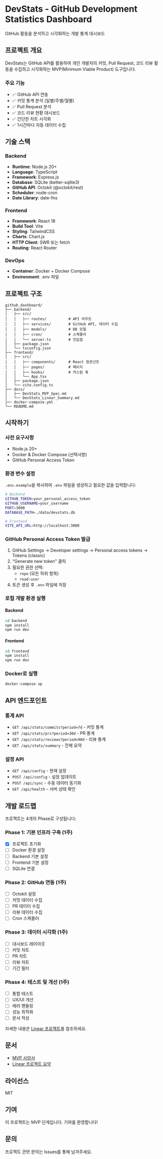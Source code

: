 # DevStats - GitHub Development Statistics Dashboard

GitHub 활동을 분석하고 시각화하는 개발 통계 대시보드

## 프로젝트 개요

DevStats는 GitHub API를 활용하여 개인 개발자의 커밋, Pull Request, 코드 리뷰 활동을 수집하고 시각화하는 MVP(Minimum Viable Product) 도구입니다.

### 주요 기능

- ✅ GitHub API 연동
- ✅ 커밋 통계 분석 (일별/주별/월별)
- ✅ Pull Request 분석
- ✅ 코드 리뷰 현황 대시보드
- ✅ 간단한 차트 시각화
- ✅ 1시간마다 자동 데이터 수집

## 기술 스택

### Backend
- **Runtime**: Node.js 20+
- **Language**: TypeScript
- **Framework**: Express.js
- **Database**: SQLite (better-sqlite3)
- **GitHub API**: Octokit (@octokit/rest)
- **Scheduler**: node-cron
- **Date Library**: date-fns

### Frontend
- **Framework**: React 18
- **Build Tool**: Vite
- **Styling**: TailwindCSS
- **Charts**: Chart.js
- **HTTP Client**: SWR 또는 fetch
- **Routing**: React Router

### DevOps
- **Container**: Docker + Docker Compose
- **Environment**: .env 파일

## 프로젝트 구조

```
github_dashboard/
├── backend/
│   ├── src/
│   │   ├── routes/          # API 라우트
│   │   ├── services/        # GitHub API, 데이터 수집
│   │   ├── models/          # DB 모델
│   │   ├── cron/            # 스케줄러
│   │   └── server.ts        # 진입점
│   ├── package.json
│   └── tsconfig.json
├── frontend/
│   ├── src/
│   │   ├── components/      # React 컴포넌트
│   │   ├── pages/           # 페이지
│   │   ├── hooks/           # 커스텀 훅
│   │   └── App.tsx
│   ├── package.json
│   └── vite.config.ts
├── docs/
│   ├── DevStats_MVP_Spec.md
│   └── DevStats_Linear_Summary.md
├── docker-compose.yml
└── README.md
```

## 시작하기

### 사전 요구사항

- Node.js 20+
- Docker & Docker Compose (선택사항)
- GitHub Personal Access Token

### 환경 변수 설정

`.env.example`을 복사하여 `.env` 파일을 생성하고 필요한 값을 입력합니다:

```bash
# Backend
GITHUB_TOKEN=your_personal_access_token
GITHUB_USERNAME=your_username
PORT=3000
DATABASE_PATH=./data/devstats.db

# Frontend
VITE_API_URL=http://localhost:3000
```

### GitHub Personal Access Token 발급

1. GitHub Settings → Developer settings → Personal access tokens → Tokens (classic)
2. "Generate new token" 클릭
3. 필요한 권한 선택:
   - `repo` (모든 하위 항목)
   - `read:user`
4. 토큰 생성 후 `.env` 파일에 저장

### 로컬 개발 환경 실행

#### Backend
```bash
cd backend
npm install
npm run dev
```

#### Frontend
```bash
cd frontend
npm install
npm run dev
```

### Docker로 실행

```bash
docker-compose up
```

## API 엔드포인트

### 통계 API
- `GET /api/stats/commits?period=7d` - 커밋 통계
- `GET /api/stats/prs?period=30d` - PR 통계
- `GET /api/stats/reviews?period=90d` - 리뷰 통계
- `GET /api/stats/summary` - 전체 요약

### 설정 API
- `GET /api/config` - 현재 설정
- `POST /api/config` - 설정 업데이트
- `POST /api/sync` - 수동 데이터 동기화
- `GET /api/health` - 서버 상태 확인

## 개발 로드맵

프로젝트는 4개의 Phase로 구성됩니다:

### Phase 1: 기본 인프라 구축 (1주)
- [x] 프로젝트 초기화
- [ ] Docker 환경 설정
- [ ] Backend 기본 설정
- [ ] Frontend 기본 설정
- [ ] SQLite 연결

### Phase 2: GitHub 연동 (1주)
- [ ] Octokit 설정
- [ ] 커밋 데이터 수집
- [ ] PR 데이터 수집
- [ ] 리뷰 데이터 수집
- [ ] Cron 스케줄러

### Phase 3: 데이터 시각화 (1주)
- [ ] 대시보드 레이아웃
- [ ] 커밋 차트
- [ ] PR 차트
- [ ] 리뷰 차트
- [ ] 기간 필터

### Phase 4: 테스트 및 개선 (1주)
- [ ] 통합 테스트
- [ ] UX/UI 개선
- [ ] 에러 핸들링
- [ ] 성능 최적화
- [ ] 문서 작성

자세한 내용은 [Linear 프로젝트](https://linear.app/itconnect-dev/project/devstats-e5750329c2b7)를 참조하세요.

## 문서

- [MVP 사양서](./docs/DevStats_MVP_Spec.md)
- [Linear 프로젝트 요약](./docs/DevStats_Linear_Summary.md)

## 라이선스

MIT

## 기여

이 프로젝트는 MVP 단계입니다. 기여를 환영합니다!

## 문의

프로젝트 관련 문의는 Issues를 통해 남겨주세요.

